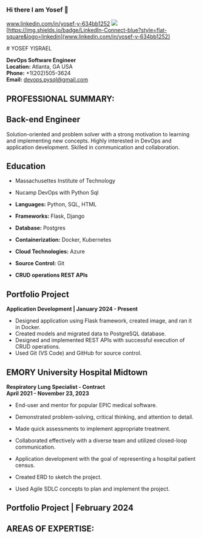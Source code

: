 ### Hi there I am Yosef 👋
www.linkedin.com/in/yosef-y-634bb1252
<a href="https://linkedin.com"><img src="https://img.shields.io/badge/-LinkedIn-0072b1?&style=for-the-badge&logo=linkedin&logoColor=white" /></a>
[https://img.shields.io/badge/LinkedIn-Connect-blue?style=flat-square&logo=linkedin](www.linkedin.com/in/yosef-y-634bb1252)
<!--
**devopsql/devopsql** is a ✨ _special_ ✨ repository because its `README.md` (this file) appears on your GitHub profile.

Here are some ideas to get you started:

- 🔭 I’m currently working on ...
- 🌱 I’m currently learning ...
- 👯 I’m looking to collaborate on ...
- 🤔 I’m looking for help with ...
- 💬 Ask me about ...
- 📫 How to reach me: ...
- 😄 Pronouns: ...
- ⚡ Fun fact: ...
-->
﻿﻿﻿# YOSEF YISRAEL

**DevOps Software Engineer**  
**Location:** Atlanta, GA USA  
**Phone:** +1(202)505-3624  
**Email:** devops.pysql@gmail.com  

## PROFESSIONAL SUMMARY:
## Back-end Engineer
Solution-oriented and problem solver with a strong motivation to learning and implementing new concepts. 
Highly interested in DevOps and application development. Skilled in communication and collaboration.

## Education
- Massachusettes Institute of Technology
- Nucamp DevOps with Python Sql

- **Languages:** Python, SQL, HTML
- **Frameworks:** Flask, Django
- **Database:** Postgres
- **Containerization:** Docker, Kubernetes
- **Cloud Technologies:** Azure
- **Source Control:** Git
- **CRUD operations REST APIs**

## Portfolio Project

**Application Development | January 2024 - Present**

- Designed application using Flask framework, created image, and ran it in Docker.
- Created models and migrated data to PostgreSQL database.
- Designed and implemented REST APIs with successful execution of CRUD operations.
- Used Git (VS Code) and GitHub for source control.

## EMORY University Hospital Midtown

**Respiratory Lung Specialist - Contract**  
**April 2021 - November 23, 2023**

- End-user and mentor for popular EPIC medical software.
- Demonstrated problem-solving, critical thinking, and attention to detail.
- Made quick assessments to implement appropriate treatment.
- Collaborated effectively with a diverse team and utilized closed-loop communication.



- Application development with the goal of representing a hospital patient census.
- Created ERD to sketch the project.
- Used Agile SDLC concepts to plan and implement the project.

## Portfolio Project | February 2024

## AREAS OF EXPERTISE:
